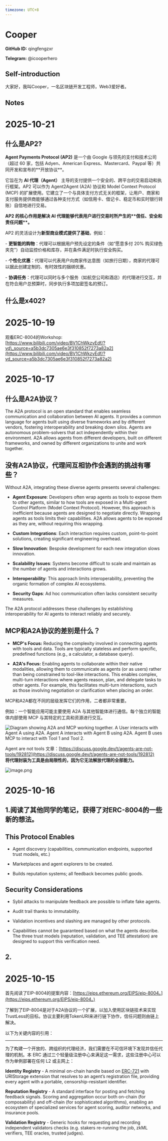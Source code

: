 ```yaml
---
timezone: UTC+8
---
```


# Cooper

**GitHub ID:** qingfengzxr

**Telegram:** @icooperhero

## Self-introduction

大家好，我叫Cooper，一名区块链开发工程师，Web3爱好者。

## Notes
<!-- Content_START -->
# 2025-10-21
<!-- DAILY_CHECKIN_2025-10-21_START -->
## 什么是AP2?

  
**Agent Payments Protocol (AP2)** 是一个由 Google 与领先的支付和技术公司（超过 60 家，包括 Adyen、American Express、Mastercard、Paypal 等）共同开发和宣布的\*\*开放协议\*\*。

它旨在为 **AI 代理（Agent）** 主导的支付提供一个安全的、跨平台的交易启动和执行框架。AP2 可以作为 Agent2Agent (A2A) 协议和 Model Context Protocol (MCP) 的扩展使用。它建立了一个与具体支付方式无关的框架，让用户、商家和支付服务提供商能够通过各种支付方式（如信用卡、借记卡、稳定币和实时银行转账）自信地进行交易。

**AP2 的核心作用是解决 AI 代理能够代表用户进行交易时所产生的\*\*信任、安全和责任问题\*\*。**

AP2 的灵活设计为**新型商业模式提供了基础**，例如：

\- **更智能的购物**：代理可以根据用户预先设定的条件（如“愿意多付 20% 购买绿色夹克”）自动监控价格和库存，并在条件满足时执行安全购买。

\- **个性化优惠**：代理可以代表用户向商家传达意图（如旅行日期），商家的代理可以据此创建定制的、有时效性的捆绑优惠。

\- **协调任务**：代理可以同时与多个服务（如航空公司和酒店）的代理进行交互，并在符合用户总预算时，同步执行多项加密签名的预订。

## 什么是x402?
<!-- DAILY_CHECKIN_2025-10-21_END -->

# 2025-10-19
<!-- DAILY_CHECKIN_2025-10-19_START -->

观看ERC-8004的Workshop:  
[https://www.bilibili.com/video/BV1ChWkzvEdf/?vd\_source=a5b3dc7305ae6e3f310852f7273a82a2](https://www.bilibili.com/video/BV1ChWkzvEdf/?vd_source=a5b3dc7305ae6e3f310852f7273a82a2)
<!-- DAILY_CHECKIN_2025-10-19_END -->

# 2025-10-17
<!-- DAILY_CHECKIN_2025-10-17_START -->


## 什么是A2A协议？

The A2A protocol is an open standard that enables seamless communication and collaboration between AI agents. It provides a common language for agents built using diverse frameworks and by different vendors, fostering interoperability and breaking down silos. Agents are autonomous problem-solvers that act independently within their environment. A2A allows agents from different developers, built on different frameworks, and owned by different organizations to unite and work together.

## 没有A2A协议，代理间互相协作会遇到的挑战有哪些？

Without A2A, integrating these diverse agents presents several challenges:

-   **Agent Exposure**: Developers often wrap agents as tools to expose them to other agents, similar to how tools are exposed in a Multi-agent Control Platform (Model Context Protocol). However, this approach is inefficient because agents are designed to negotiate directly. Wrapping agents as tools limits their capabilities. A2A allows agents to be exposed as they are, without requiring this wrapping.
    
-   **Custom Integrations**: Each interaction requires custom, point-to-point solutions, creating significant engineering overhead.
    
-   **Slow Innovation**: Bespoke development for each new integration slows innovation.
    
-   **Scalability Issues**: Systems become difficult to scale and maintain as the number of agents and interactions grows.
    
-   **Interoperability**: This approach limits interoperability, preventing the organic formation of complex AI ecosystems.
    
-   **Security Gaps**: Ad hoc communication often lacks consistent security measures.
    

The A2A protocol addresses these challenges by establishing interoperability for AI agents to interact reliably and securely.

## MCP和A2A协议的差别是什么？

-   **MCP's Focus:** Reducing the complexity involved in connecting agents with tools and data. Tools are typically stateless and perform specific, predefined functions (e.g., a calculator, a database query).
    
-   **A2A's Focus:** Enabling agents to collaborate within their native modalities, allowing them to communicate as agents (or as users) rather than being constrained to tool-like interactions. This enables complex, multi-turn interactions where agents reason, plan, and delegate tasks to other agents. For example, this facilitates multi-turn interactions, such as those involving negotiation or clarification when placing an order.
    

MCP和A2A都在不同的层级发挥它们的作用，二者都非常重要。

例如：一个智能应用可能主要使用 A2A 与其他智能体进行通信。每个独立的智能体内部使用 MCP 与其特定的工具和资源进行交互。

![Diagram showing A2A and MCP working together. A User interacts with Agent A using A2A. Agent A interacts with Agent B using A2A. Agent B uses MCP to interact with Tool 1 and Tool 2.](https://a2a-protocol.org/latest/assets/a2a-mcp.png)

Agent are not tools 文章：[https://discuss.google.dev/t/agents-are-not-tools/192812](https://discuss.google.dev/t/agents-are-not-tools/192812)  
**将代理封装为工具是由局限性的，因为它无法解放代理的全部能力。**

![image.png](https://raw.githubusercontent.com/IntensiveCoLearning/trustless-agents/main/assets/qingfengzxr/images/2025-10-17-1760671157255-image.png)
<!-- DAILY_CHECKIN_2025-10-17_END -->

# 2025-10-16
<!-- DAILY_CHECKIN_2025-10-16_START -->



## 1.阅读了其他同学的笔记，获得了对ERC-8004的一些新的想法。

## **This Protocol Enables**

-   Agent discovery (capabilities, communication endpoints, supported trust models, etc.)
    
-   Marketplaces and agent explorers to be created.
    
-   Builds reputation systems; all feedback becomes public goods.
    

## **Security Considerations**

-   Sybil attacks to manipulate feedback are possible to inflate fake agents.
    
-   Audit trail thanks to immutability.
    
-   Validation incentives and slashing are managed by other protocols.
    
-   Capabilities cannot be guaranteed based on what the agents describe. The three trust models (reputation, validation, and TEE attestation) are designed to support this verification need.
    

## 2.
<!-- DAILY_CHECKIN_2025-10-16_END -->

# 2025-10-15
<!-- DAILY_CHECKIN_2025-10-15_START -->




首先阅读了EIP-8004的提案内容：[https://eips.ethereum.org/EIPS/eip-8004。](https://eips.ethereum.org/EIPS/eip-8004。)

了解到了EIP-8004是对于A2A协议的一个扩展，以加入使用区块链技术来实现TrustLess的目标。协议主要利用TokenURI来进行链下协作，信任问题则由链上解决。

以下为关键内容的引用：

* * *

为了构建一个开放的、跨组织的代理经济，我们需要在不可信环境下发现并信任代理的机制。本 ERC 通过三个轻量级注册中心来满足这一需求，这些注册中心可以作为单例部署在任何 L2 或主网上：

**Identity Registry** - A minimal on-chain handle based on [ERC-721](https://eips.ethereum.org/EIPS/eip-721) with URIStorage extension that resolves to an agent’s registration file, providing every agent with a portable, censorship-resistant identifier.

**Reputation Registry** - A standard interface for posting and fetching feedback signals. Scoring and aggregation occur both on-chain (for composability) and off-chain (for sophisticated algorithms), enabling an ecosystem of specialized services for agent scoring, auditor networks, and insurance pools.

**Validation Registry** - Generic hooks for requesting and recording independent validators checks (e.g. stakers re-running the job, zkML verifiers, TEE oracles, trusted judges).
<!-- DAILY_CHECKIN_2025-10-15_END -->
<!-- Content_END -->
